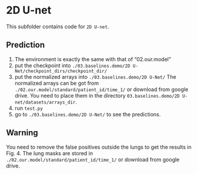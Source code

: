# 2D U-net
This subfolder contains code for `2D U-net`.

## Prediction
1. The environment is exactly the same with that of “02.our.model”
2. put the checkpoint into `./03.baselines.demo/2D U-Net/checkpoint_dirs/checkpoint_dir/`
3. put the normalized arrays into `./03.baselines.demo/2D U-Net/`
The normalized arrays can be got from `./02.our.model/standard/patient_id/time_1/` or
download from google drive. You need to place them in the directory `03.baselines.demo/2D U-net/datasets/arrays_dir`.
4. run `test.py`
5. go to `./03.baselines.demo/2D U-Net/` to see the predictions.

## Warning
You need to remove the false positives outside the lungs to get the results in Fig. 4. The lung
masks are stored in `./02.our.model/standard/patient_id/time_1/` or download from google
drive.
